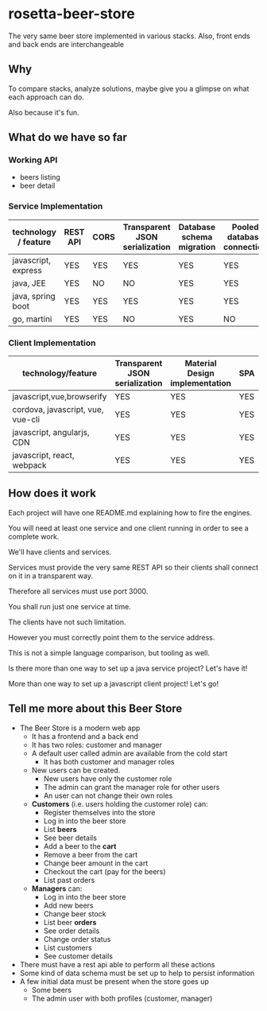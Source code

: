 # rosetta-beer-store

The very same beer store implemented in various stacks. Also, front ends and
back ends are interchangeable

## Why

To compare stacks, analyze solutions, maybe give you a glimpse on what each
approach can do.

Also because it's fun.

## What do we have so far

### Working API

- beers listing
- beer detail

### Service Implementation

| **technology / feature** | REST API | CORS | Transparent JSON serialization | Database schema migration | Pooled database connection |
| ------------------------ | -------- | ---- | ------------------------------ | ------------------------- | -------------------------- |
| javascript, express      | YES      | YES  | YES                            | YES                       | YES                        |
| java, JEE                | YES      | NO   | NO                             | YES                       | YES                        |
| java, spring boot        | YES      | YES  | YES                            | YES                       | YES                        |
| go, martini              | YES      | YES  | NO                             | YES                       | NO                         |

### Client Implementation

| **technology/feature**            | Transparent JSON serialization | Material Design implementation | SPA |
| --------------------------------- | ------------------------------ | ------------------------------ | --- |
| javascript,vue,browserify         | YES                            | YES                            | YES |
| cordova, javascript, vue, vue-cli | YES                            | YES                            | YES |
| javascript, angularjs, CDN        | YES                            | YES                            | YES |
| javascript, react, webpack        | YES                            | YES                            | YES |

## How does it work

Each project will have one README.md explaining how to fire the engines.

You will need at least one service and one client running in order to see a
complete work.

We'll have clients and services.

Services must provide the very same REST API so their clients shall connect on
it in a transparent way.

Therefore all services must use port 3000.

You shall run just one service at time.

The clients have not such limitation.

However you must correctly point them to the service address.

This is not a simple language comparison, but tooling as well.

Is there more than one way to set up a java service project? Let's have it!

More than one way to set up a javascript client project! Let's go!

## Tell me more about this Beer Store

- The Beer Store is a modern web app
  - It has a frontend and a back end
  - It has two roles: customer and manager
  - A default user called admin are available from the cold start
    - It has both customer and manager roles
  - New users can be created.
    - New users have only the customer role
    - The admin can grant the manager role for other users
    - An user can not change their own roles
  - **Customers** (i.e. users holding the customer role) can:
    - Register themselves into the store
    - Log in into the beer store
    - List **beers**
    - See beer details
    - Add a beer to the **cart**
    - Remove a beer from the cart
    - Change beer amount in the cart
    - Checkout the cart (pay for the beers)
    - List past orders
  - **Managers** can:
    - Log in into the beer store
    - Add new beers
    - Change beer stock
    - List beer **orders**
    - See order details
    - Change order status
    - List customers
    - See customer details
- There must have a rest api able to perform all these actions
- Some kind of data schema must be set up to help to persist information
- A few initial data must be present when the store goes up
  - Some beers
  - The admin user with both profiles (customer, manager)
